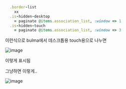 
```ruby
  .border-list
    xx
  .is-hidden-desktop
    = paginate @items.association_list, :window => 1
  .is-hidden-touch
    = paginate @items.association_list, :window => 3
```

이런식으로 bulma에서 데스크톱용 touch용으로 나누면

![image](https://user-images.githubusercontent.com/4640346/84349446-4f5aaf80-abf2-11ea-8ecb-b58f0f330ee7.png)

이렇게 표시됨


그냥하면 이렇게..

![image](https://user-images.githubusercontent.com/4640346/84349554-84670200-abf2-11ea-8d1b-c48009e21bc9.png)
